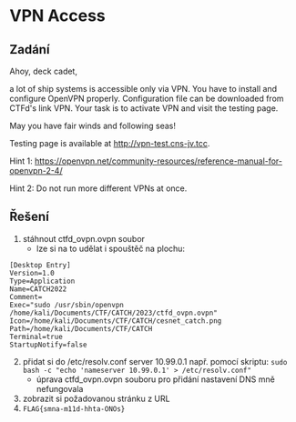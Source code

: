 # VPN Access

## Zadání

Ahoy, deck cadet,

a lot of ship systems is accessible only via VPN. You have to install and configure OpenVPN properly. Configuration file can be downloaded from CTFd's link VPN. Your task is to activate VPN and visit the testing page.

May you have fair winds and following seas!

Testing page is available at http://vpn-test.cns-jv.tcc.

Hint 1: https://openvpn.net/community-resources/reference-manual-for-openvpn-2-4/

Hint 2: Do not run more different VPNs at once.

## Řešení

1. stáhnout ctfd_ovpn.ovpn soubor
     * lze si na to udělat i spouštěč na plochu:
```
[Desktop Entry]
Version=1.0
Type=Application
Name=CATCH2022
Comment=
Exec="sudo /usr/sbin/openvpn /home/kali/Documents/CTF/CATCH/2023/ctfd_ovpn.ovpn"
Icon=/home/kali/Documents/CTF/CATCH/cesnet_catch.png
Path=/home/kali/Documents/CTF/CATCH
Terminal=true
StartupNotify=false
```
	 
2. přidat si do /etc/resolv.conf server 10.99.0.1 např. pomocí skriptu: `sudo bash -c "echo 'nameserver 10.99.0.1' > /etc/resolv.conf"`
     * úprava ctfd_ovpn.ovpn souboru pro přidání nastavení DNS mně nefungovala
3. zobrazit si požadovanou stránku z URL
4. `FLAG{smna-m11d-hhta-ONOs}`